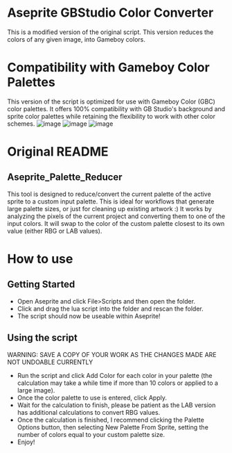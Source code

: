 # Aseprite GBStudio Color Converter
This is a modified version of the original script. This version reduces the colors of any given image, into Gameboy colors. 

# Compatibility with Gameboy Color Palettes
This version of the script is optimized for use with Gameboy Color (GBC) color palettes. It offers 100% compatibility with GB Studio's background and sprite color palettes while retaining the flexibility to work with other color schemes.
![image](https://github.com/wolandark/Aseprite_GBStudio_Color_Converter-/assets/107309764/117eeabb-65f4-4d37-a7f0-d0ff40664b67)
![image](https://github.com/wolandark/Aseprite_GBStudio_Color_Converter-/assets/107309764/65ce38d9-6040-40ff-9f86-b363b64e1503)
![image](https://github.com/wolandark/Aseprite_GBStudio_Color_Converter-/assets/107309764/8691e8cb-e69a-468f-8cda-907463cd7c57)


# Original README
## Aseprite_Palette_Reducer
 This tool is designed to reduce/convert the current palette of the active sprite to a custom input palette. This is ideal for workflows that generate large palette sizes, or just for cleaning up existing artwork :)
 It works by analyzing the pixels of the current project and converting them to one of the input colors. It will swap to the color of the custom palette closest to its own value (either RBG or LAB values).

# How to use
## Getting Started
- Open Aseprite and click File>Scripts and then open the folder.
- Click and drag the lua script into the folder and rescan the folder.
- The script should now be useable within Aseprite!

## Using the script
WARNING: SAVE A COPY OF YOUR WORK AS THE CHANGES MADE ARE NOT UNDOABLE CURRENTLY

- Run the script and click Add Color for each color in your palette (the calculation may take a while time if more than 10 colors or applied to a large image).
- Once the color palette to use is entered, click Apply.
- Wait for the calculation to finish, please be patient as the LAB version has additional calculations to convert RBG values.
- Once the calculation is finished, I recommend clicking the Palette Options button, then selecting New Palette From Sprite, setting the number of colors equal to your custom palette size.
- Enjoy!

